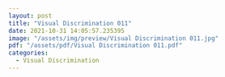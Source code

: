 ```yaml
---
layout: post
title: "Visual Discrimination 011"
date: 2021-10-31 14:05:57.235395
image: "/assets/img/preview/Visual Discrimination 011.jpg"
pdf: "/assets/pdf/Visual Discrimination 011.pdf"
categories:
  - Visual Discrimination 
---
```

